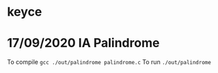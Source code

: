 # keyce

# 17/09/2020 IA Palindrome
To compile `gcc ./out/palindrome palindrome.c`
To run `./out/palindrome`